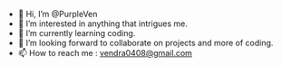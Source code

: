 - 👋 Hi, I’m @PurpleVen
- 👀 I’m interested in anything that intrigues me. 
- 🌱 I’m currently learning coding.
- 💞️ I’m looking forward to collaborate on projects and more of coding.
- 📫 How to reach me : vendra0408@gmail.com


<!--![Vendra's GitHub stats](https://github-readme-stats.vercel.app/api?username=PurpleVen)](https://github.com/PurpleVen/github-readme-stats)-->
<!--![Vendra's GitHub stats](https://github-readme-stats.vercel.app/api?username=PurpleVen&count_private=true)-->
<!--![Vendra's GitHub stats](https://github-readme-stats.vercel.app/api?username=PurpleVen&show_icons=true&theme=synthwave)-->

<!-- [![Top Langs](https://github-readme-stats.vercel.app/api/top-langs/?username=PurpleVen&layout=Demo&theme=synthwave)](https://github.com/PurpleVen/github-readme-stats) -->

<!--![](https://komarev.com/ghpvc/?username=PurpleVen&color=f222ff&label=PROFILE+VIEWS)-->



<!---
PurpleVen/PurpleVen is a ✨ special ✨ repository because its `README.md` (this file) appears on your GitHub profile.
You can click the Preview link to take a look at your changes.
--->
